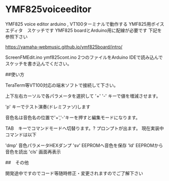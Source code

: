 # YMF825voiceeditor
YMF825 voice editor
arduino , VT100ターミナルで動作する YMF825用ボイスエディタ　スケッチです
YMF825 boardとArduino用に配線が必要です
下記を参照下さい

https://yamaha-webmusic.github.io/ymf825board/intro/

ScreenFMEdit.ino ymf825cont.ino 2つのファイルをArduino IDEで読み込んでスケッチを書き込んでください。

##使い方

TeraTerm等VT100対応の端末ソフトで接続して下さい。

上下左右カーソルで各パラメータを選択して '+' '-' キーで値を増減させます。

'p' キーでテスト演奏(ドレミファソ)します

音色名は音色名の位置で'+','-'キーを押すと編集モードになります。

TAB　キーでコマンドモードへ切替ります。? プロンプトが出ます。
現在実装中コマンドは以下

'dmp' 音色パラメータHEXダンプ
'sv'  EEPROMへ音色を保存
'ld'  EEPROMから音色を読出
'cls' 画面再表示

##　その他

開発途中ですのでコード等随時修正・変更されますのでご了解下さい


